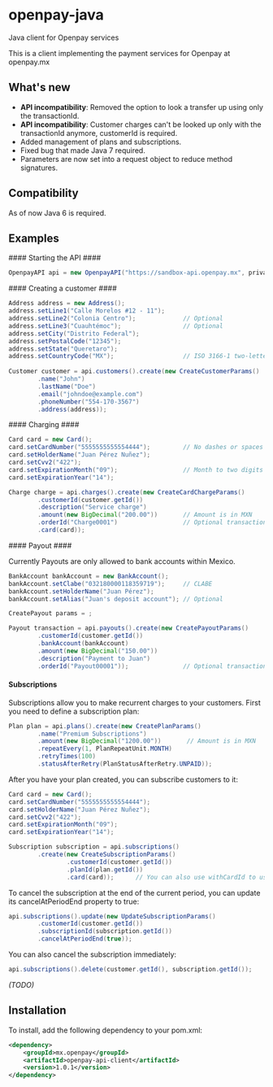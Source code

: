 openpay-java
===============

Java client for Openpay services

This is a client implementing the payment services for Openpay at openpay.mx

What's new
----------------

- **API incompatibility**: Removed the option to look a transfer up using only the transactionId.
- **API incompatibility**: Customer charges can't be looked up only with the transactionId anymore, customerId is required. 
- Added management of plans and subscriptions.
- Fixed bug that made Java 7 required.
- Parameters are now set into a request object to reduce method signatures.


Compatibility
----------------

As of now Java 6 is required.

Examples
----------------

#### Starting the API ####

```java
OpenpayAPI api = new OpenpayAPI("https://sandbox-api.openpay.mx", privateKey, merchantId);
```

#### Creating a customer ####

```java
Address address = new Address();
address.setLine1("Calle Morelos #12 - 11");
address.setLine2("Colonia Centro");             // Optional
address.setLine3("Cuauhtémoc");                 // Optional
address.setCity("Distrito Federal");
address.setPostalCode("12345");	
address.setState("Queretaro");
address.setCountryCode("MX");                   // ISO 3166-1 two-letter code
		    
Customer customer = api.customers().create(new CreateCustomerParams()
        .name("John")
        .lastName("Doe")
        .email("johndoe@example.com")
        .phoneNumber("554-170-3567")
        .address(address));
```

#### Charging ####
		
```java
Card card = new Card();
card.setCardNumber("5555555555554444");         // No dashes or spaces
card.setHolderName("Juan Pérez Nuñez");         
card.setCvv2("422");                            
card.setExpirationMonth("09");                  // Month to two digits
card.setExpirationYear("14");

Charge charge = api.charges().create(new CreateCardChargeParams()
		.customerId(customer.getId())
		.description("Service charge")
		.amount(new BigDecimal("200.00"))       // Amount is in MXN
		.orderId("Charge0001")                  // Optional transaction identifier
		.card(card));
```

#### Payout ####

Currently Payouts are only allowed to bank accounts within Mexico.

```java
BankAccount bankAccount = new BankAccount();
bankAccount.setClabe("032180000118359719");     // CLABE
bankAccount.setHolderName("Juan Pérez");
bankAccount.setAlias("Juan's deposit account"); // Optional

CreatePayout params = ;            

Payout transaction = api.payouts().create(new CreatePayoutParams()
	    .customerId(customer.getId())
	    .bankAccount(bankAccount)
	    .amount(new BigDecimal("150.00"))
	    .description("Payment to Juan")
	    .orderId("Payout00001"));               // Optional transaction identifier
```

#### Subscriptions ####

Subscriptions allow you to make recurrent charges to your customers. First you need to define a subscription plan:

```java
Plan plan = api.plans().create(new CreatePlanParams()
		.name("Premium Subscriptions")
		.amount(new BigDecimal("1200.00"))       // Amount is in MXN
		.repeatEvery(1, PlanRepeatUnit.MONTH)           
		.retryTimes(100)
		.statusAfterRetry(PlanStatusAfterRetry.UNPAID));
```

After you have your plan created, you can subscribe customers to it:

```java
Card card = new Card();
card.setCardNumber("5555555555554444");         
card.setHolderName("Juan Pérez Nuñez");
card.setCvv2("422");
card.setExpirationMonth("09");                  
card.setExpirationYear("14");

Subscription subscription = api.subscriptions()
		.create(new CreateSubscriptionParams()
				.customerId(customer.getId())
				.planId(plan.getId())
				.card(card));      // You can also use withCardId to use a pre-registered card.
```

To cancel the subscription at the end of the current period, you can update its cancelAtPeriodEnd property to true:

```java
api.subscriptions().update(new UpdateSubscriptionParams()
		.customerId(customer.getId())
		.subscriptionId(subscription.getId())
		.cancelAtPeriodEnd(true));
```

You can also cancel the subscription immediately:

```java
api.subscriptions().delete(customer.getId(), subscription.getId());
```

_(TODO)_

Installation
----------------

To install, add the following dependency to your pom.xml:

```xml
<dependency>
	<groupId>mx.openpay</groupId>
	<artifactId>openpay-api-client</artifactId>
	<version>1.0.1</version>
</dependency>
```


